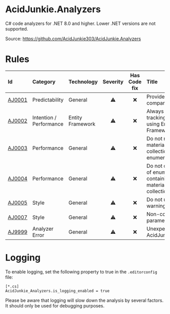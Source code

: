 # AcidJunkie.Analyzers

C# code analyzers for .NET 8.0 and higher. Lower .NET versions are not supported.

Source: https://github.com/AcidJunkie303/AcidJunkie.Analyzers

# Rules

| Id                                                                                             | Category                | Technology       | Severity | Has Code fix | Title                                                                       |
|:-----------------------------------------------------------------------------------------------|:------------------------|:-----------------|:--------:|:------------:|:----------------------------------------------------------------------------|
| [AJ0001](https://github.com/AcidJunkie303/AcidJunkie.Analyzers/blob/main/docs/Rules/AJ0001.md) | Predictability          | General          |    ⚠️    |      ❌       | Provide an equality comparer argument                                       | 
| [AJ0002](https://github.com/AcidJunkie303/AcidJunkie.Analyzers/blob/main/docs/Rules/AJ0002.md) | Intention / Performance | Entity Framework |    ⚠️    |      ❌       | Always specify the tracking type when using Entity Framework                | 
| [AJ0003](https://github.com/AcidJunkie303/AcidJunkie.Analyzers/blob/main/docs/Rules/AJ0003.md) | Performance             | General          |    ⚠️    |      ❌       | Do not return materialized collection as enumerable                         | 
| [AJ0004](https://github.com/AcidJunkie303/AcidJunkie.Analyzers/blob/main/docs/Rules/AJ0004.md) | Performance             | General          |    ⚠️    |      ❌       | Do not create tasks of enumerable type containing a materialized collection | 
| [AJ0005](https://github.com/AcidJunkie303/AcidJunkie.Analyzers/blob/main/docs/Rules/AJ0005.md) | Style                   | General          |    ⚠️    |      ❌       | Do not use general warning suppression                                      | 
| [AJ0007](https://github.com/AcidJunkie303/AcidJunkie.Analyzers/blob/main/docs/Rules/AJ0007.md) | Style                   | General          |    ⚠️    |      ❌       | Non-compliant parameter order                                               | 
| [AJ9999](https://github.com/AcidJunkie303/AcidJunkie.Analyzers/blob/main/docs/Rules/AJ9999.md) | Analyzer Error          | General          |    ⚠️    |      ❌       | Unexpected error in AcidJunkie.Analyzers                                    | 

# Logging

To enable logging, set the following property to true in the `.editorconfig` file:

```
[*.cs]
AcidJunkie_Analyzers.is_logging_enabled = true
```

Please be aware that logging will slow down the analysis by several factors. It should only be used for debugging
purposes.
